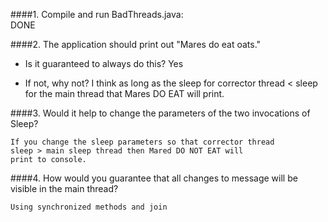 ####1. Compile and run BadThreads.java:     
        DONE

####2. The application should print out "Mares do eat oats."

- Is it guaranteed to always do this?
   Yes

- If not, why not?
  I think as long as the sleep for corrector thread < sleep for the main thread
  that Mares DO EAT will print.


####3. Would it help to change the parameters of the two invocations of Sleep?

    If you change the sleep parameters so that corrector thread
    sleep > main sleep thread then Mared DO NOT EAT will 
    print to console.

####4. How would you guarantee that all changes to message will be visible in the main thread?

    Using synchronized methods and join
